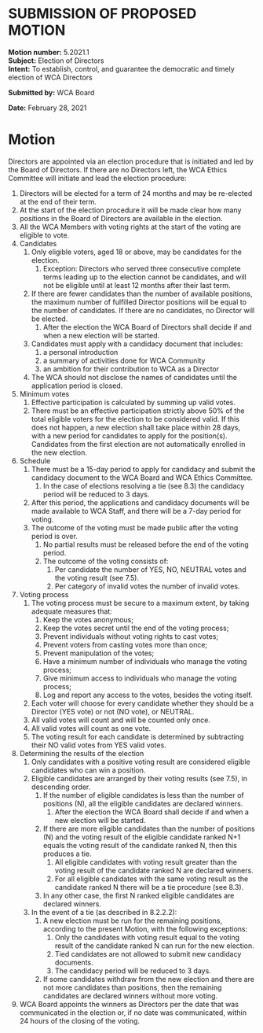 # SUBMISSION OF PROPOSED MOTION

**Motion number:** 5.2021.1  
**Subject:** Election of Directors  
**Intent:** To establish, control, and guarantee the democratic and timely election of WCA Directors  

**Submitted by:** WCA Board  

**Date:** February 28, 2021  

# Motion


Directors are appointed via an election procedure that is initiated and led by the Board of Directors. If there are no Directors left, the WCA Ethics Committee will initiate and lead the election procedure:

1. Directors will be elected for a term of 24 months and may be re-elected at the end of their term.
2. At the start of the election procedure it will be made clear how many positions in the Board of Directors are available in the election.
3. All the WCA Members with voting rights at the start of the voting are eligible to vote.
4. Candidates
   1. Only eligible voters, aged 18 or above, may be candidates for the election.
      1. Exception: Directors who served three consecutive complete terms leading up to the election cannot be candidates, and will not be eligible until at least 12 months after their last term.
   2. If there are fewer candidates than the number of available positions, the maximum number of fulfilled Director positions will be equal to the number of candidates. If there are no candidates, no Director will be elected.
      1. After the election the WCA Board of Directors shall decide if and when a new election will be started.
   3. Candidates must apply with a candidacy document that includes:
      1. a personal introduction
      2. a summary of activities done for WCA Community
      3. an ambition for their contribution to WCA as a Director
   4. The WCA should not disclose the names of candidates until the application period is closed.
5. Minimum votes
   1. Effective participation is calculated by summing up valid votes.
   2. There must be an effective participation strictly above 50% of the total eligible voters for the election to be considered valid. If this does not happen, a new election shall take place within 28 days, with a new period for candidates to apply for the position(s). Candidates from the first election are not automatically enrolled in the new election.
6. Schedule
   1. There must be a 15-day period to apply for candidacy and submit the candidacy document to the WCA Board and WCA Ethics Committee.
      1. In the case of elections resolving a tie (see 8.3) the candidacy period will be reduced to 3 days.
   2. After this period, the applications and candidacy documents will be made available to WCA Staff, and there will be a 7-day period for voting.
   3. The outcome of the voting must be made public after the voting period is over.
      1. No partial results must be released before the end of the voting period.
      2. The outcome of the voting consists of:
         1. Per candidate the number of YES, NO, NEUTRAL votes and the voting result (see 7.5).
         2. Per category of invalid votes the number of invalid votes.
7. Voting process
   1. The voting process must be secure to a maximum extent, by taking adequate measures that:
      1. Keep the votes anonymous;
      2. Keep the votes secret until the end of the voting process;
      3. Prevent individuals without voting rights to cast votes;
      4. Prevent voters from casting votes more than once;
      5. Prevent manipulation of the votes;
      6. Have a minimum number of individuals who manage the voting process;
      7. Give minimum access to individuals who manage the voting process;
      8. Log and report any access to the votes, besides the voting itself.
   2. Each voter will choose for every candidate whether they should be a Director (YES vote) or not (NO vote), or NEUTRAL.
   3. All valid votes will count and will be counted only once.
   4. All valid votes will count as one vote.
   5. The voting result for each candidate is determined by subtracting their NO valid votes from YES valid votes.
8. Determining the results of the election
   1. Only candidates with a positive voting result are considered eligible candidates who can win a position.
   2. Eligible candidates are arranged by their voting results (see 7.5), in descending order.
      1. If the number of eligible candidates is less than the number of positions (N), all the eligible candidates are declared winners.
         1. After the election the WCA Board shall decide if and when a new election will be started.
      2. If there are more eligible candidates than the number of positions (N) and the voting result of the eligible candidate ranked N+1 equals the voting result of the candidate ranked N, then this produces a tie.
         1. All eligible candidates with voting result greater than the voting result of the candidate ranked N are declared winners.
         2. For all eligible candidates with the same voting result as the candidate ranked N there will be a tie procedure (see 8.3).
      3. In any other case, the first N ranked eligible candidates are declared winners.
   3. In the event of a tie (as described in 8.2.2.2):
      1. A new election must be run for the remaining positions, according to the present Motion, with the following exceptions:
         1. Only the candidates with voting result equal to the voting result of the candidate ranked N can run for the new election.
         2. Tied candidates are not allowed to submit new candidacy documents.
         3. The candidacy period will be reduced to 3 days.
      2. If some candidates withdraw from the new election and there are not more candidates than positions, then the remaining candidates are declared winners without more voting.
9. WCA Board appoints the winners as Directors per the date that was communicated in the election or, if no date was communicated, within 24 hours of the closing of the voting.
